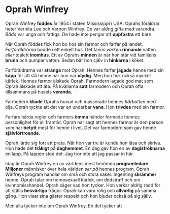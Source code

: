 # Oprah Winfrey

Oprah Winfrey **föddes** år 1954 i staten Mississippi i USA. Oprahs föräldrar heter Vernita Lee och Vernon Winfrey. De var aldrig gifta med varandra. *Båda* var unga och fattiga. De hade inte pengar att **uppfostra** ett barn.

När Oprah föddes fick hon bo hos sin farmor och farfar på landet. *Farföräldrarna* bodde i ett enkelt hus. Det fanns *varken* **rinnande** vatten *eller* toalett **inomhus**. Ett av Oprahs **minnen** är när hon står vid familjens **brunn** och pumpar vatten. Sedan bär hon själv in **hinkarna** i köket.

Farföräldrarna var **stränga** mot Oprah. Hennes farfar **jagade** henne med sin **käpp** för att slå henne när hon var **olydig**. Men hon fick också mycket kärlek. Hennes farmor älskade Oprah. Farmodern lagade god mat som Oprah älskade att äta. På kvällarna **satt** farmodern och Oprah ofta tillsammans på husets **veranda**.

Farmodern **kliade** Oprahs huvud och masserade hennes *hårbotten* med olja. Oprah tyckte att det var en underbar **vana**. Hon **trivdes** med sin farmor.

Farfars hårda regler och farmors **ömma** händer formade hennes personlighet för all framtid. Oprah har sagt att hennes farmor är den person som har **betytt** mest för henne i livet. Det var farmodern som gav henne **självförtroende**.

Oprah lärde sig fort att prata. När hon var tre år kunde hon läsa och skriva. Hon hade det **tråkigt** på **daghemmet**. En dag gav hon en av **dagisfröknarna** en lapp. På lappen stod det: Jag tror inte att jag passar in här.

Idag är Oprah Winfrey en av världens mest berömda **programledare**. **Miljoner** människor över hela världen *ser på* hennes program. Oprah Winfreys program handlar om små och stora saker. Ingenting **skrämmer** henne. Oprah talar om homosexuell kärlek, om dödstraff och om kvinnomisshandel. Oprah säger vad hon tycker. Hon verkar aldrig rädd för att ställa **besvärliga** frågor. Oprah kan vara rolig och **allvarlig** på samma gång. Hon visar sina gäster respekt och hon bjuder också på sig själv.

Men alla tycker inte om Oprah Winfrey. En del tycker att 
<!--stackedit_data:
eyJoaXN0b3J5IjpbMTk4OTM5NzE2MywtMzE0NzkzMzcyLC0xOD
IyNzU5Nzg2LDE1MTMyMDc2NTAsLTE0ODA2MDkxOTBdfQ==
-->